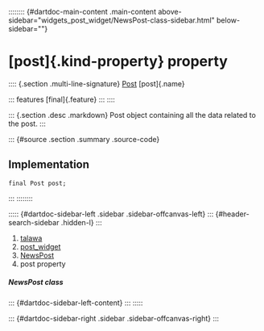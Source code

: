 :::::::: {#dartdoc-main-content .main-content above-sidebar="widgets_post_widget/NewsPost-class-sidebar.html" below-sidebar=""}
<div>

# [post]{.kind-property} property

</div>

:::: {.section .multi-line-signature}
[Post](../../models_post_post_model/Post-class.html) [post]{.name}

::: features
[final]{.feature}
:::
::::

::: {.section .desc .markdown}
Post object containing all the data related to the post.
:::

::: {#source .section .summary .source-code}
## Implementation

``` language-dart
final Post post;
```
:::
::::::::

::::: {#dartdoc-sidebar-left .sidebar .sidebar-offcanvas-left}
::: {#header-search-sidebar .hidden-l}
:::

1.  [talawa](../../index.html)
2.  [post_widget](../../widgets_post_widget/)
3.  [NewsPost](../../widgets_post_widget/NewsPost-class.html)
4.  post property

##### NewsPost class

::: {#dartdoc-sidebar-left-content}
:::
:::::

::: {#dartdoc-sidebar-right .sidebar .sidebar-offcanvas-right}
:::
